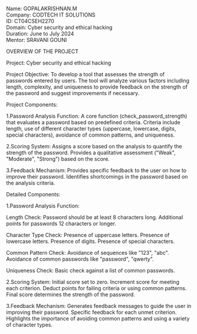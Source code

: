 Name: GOPALAKRISHNAN.M  
Company: CODTECH IT SOLUTIONS  
ID: CT04CSEH2270   
Domain: Cyber security and ethical hacking   
Duration: June to July 2024   
Mentor: SRAVANI GOUNI   

OVERVIEW OF THE PROJECT

Project: Cyber security and ethical hacking

Project Objective:
To develop a tool that assesses the strength of passwords entered by users. The tool will analyze various factors including length, complexity, and uniqueness to provide feedback on the strength of the password and suggest improvements if necessary.

Project Components:

1.Password Analysis Function:
A core function (check_password_strength) that evaluates a password based on predefined criteria.
Criteria include length, use of different character types (uppercase, lowercase, digits, special characters), avoidance of common patterns, and uniqueness.

2.Scoring System:
Assigns a score based on the analysis to quantify the strength of the password.
Provides a qualitative assessment ("Weak", "Moderate", "Strong") based on the score.

3.Feedback Mechanism:
Provides specific feedback to the user on how to improve their password.
Identifies shortcomings in the password based on the analysis criteria.

Detailed Components:

1.Password Analysis Function:

Length Check:
Password should be at least 8 characters long.
Additional points for passwords 12 characters or longer.

Character Type Check:
Presence of uppercase letters.
Presence of lowercase letters.
Presence of digits.
Presence of special characters.

Common Pattern Check:
Avoidance of sequences like "123", "abc".
Avoidance of common passwords like "password", "qwerty".

Uniqueness Check:
Basic check against a list of common passwords.

2.Scoring System:
Initial score set to zero.
Increment score for meeting each criterion.
Deduct points for failing criteria or using common patterns.
Final score determines the strength of the password.

3.Feedback Mechanism:
Generates feedback messages to guide the user in improving their password.
Specific feedback for each unmet criterion.
Highlights the importance of avoiding common patterns and using a variety of character types.
